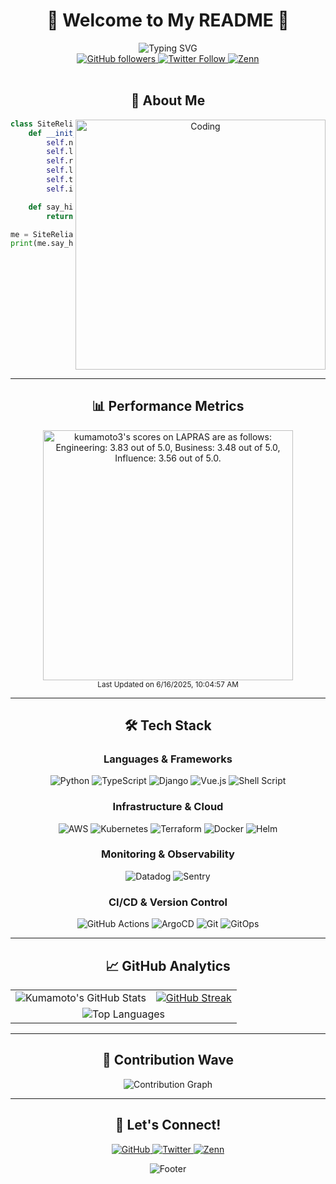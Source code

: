 <div align="center">

# 🌊 Welcome to My README 🐬

<img src="https://readme-typing-svg.herokuapp.com?font=Fira+Code&weight=600&size=28&duration=3000&pause=1000&color=0891B2&center=true&vCenter=true&width=600&lines=Hi%2C+I'm+Kumamoto+%F0%9F%91%8B;Site+Reliability+Engineer+%F0%9F%8F%97%EF%B8%8F;" alt="Typing SVG" />

<br/>

<a href="https://github.com/Kumamoto-Hamachi">
  <img src="https://img.shields.io/github/followers/Kumamoto-Hamachi?label=Follow&style=for-the-badge&color=0891b2&labelColor=1c1917" alt="GitHub followers" />
</a>
<a href="https://twitter.com/digitalhimiko">
  <img src="https://img.shields.io/twitter/follow/digitalhimiko?style=for-the-badge&color=0891b2&labelColor=1c1917&logo=twitter&logoColor=white" alt="Twitter Follow" />
</a>
<a href="https://zenn.dev/kumamoto">
  <img src="https://img.shields.io/badge/Zenn-3EA8FF?style=for-the-badge&logo=zenn&logoColor=white" alt="Zenn" />
</a>

</div>

<br/>

<div align="center">
  
## 🎯 About Me

<img align="right" alt="Coding" width="400" src="https://github.com/user-attachments/assets/5e11878e-255f-4d93-ae85-036621de7766">

<div align="left">

```python
class SiteReliabilityEngineer:
    def __init__(self):
        self.name = "Kumamoto"
        self.location = "Japan 🗾"
        self.role = "Site Reliability Engineer (SRE)"
        self.languages = ["Python 🐍", "TypeScript", "HCL (Terraform)"]
        self.tools = ["Kubernetes ☸️", "AWS ☁️", "Terraform 🏗️", "Datadog 📊"]
        self.interests = ["Infrastructure as Code", "Observability", "Automation"]

    def say_hi(self):
        return "Building reliable systems and keeping them running smoothly! 🚀"

me = SiteReliabilityEngineer()
print(me.say_hi())
```

</div>

</div>

<br clear="right"/>

---

<div align="center">

## 📊 Performance Metrics

<!--START_SECTION:lapras-card-->

<a href="https://lapras.com/public/kumamoto3" target="_blank" rel="noopener noreferrer"><img alt="kumamoto3's scores on LAPRAS are as follows: Engineering: 3.83 out of 5.0, Business: 3.48 out of 5.0, Influence: 3.56 out of 5.0." src="https://lapras-card-generator.vercel.app/api/svg?e=3.83&b=3.48&i=3.56&b1=%23767676&b2=%23e1e1e1&i1=%23888888&i2=%23cccccc&l=en" width="400" ></a>
<br/>
<sub>Last Updated on 6/16/2025, 10:04:57 AM</sub>

<!--END_SECTION:lapras-card-->

</div>

---

<div align="center">

## 🛠️ Tech Stack

### Languages & Frameworks

<p>
  <img src="https://img.shields.io/badge/Python-3776AB?style=for-the-badge&logo=python&logoColor=white" alt="Python" />
  <img src="https://img.shields.io/badge/TypeScript-007ACC?style=for-the-badge&logo=typescript&logoColor=white" alt="TypeScript" />
  <img src="https://img.shields.io/badge/Django-092E20?style=for-the-badge&logo=django&logoColor=white" alt="Django" />
  <img src="https://img.shields.io/badge/Vue.js-4FC08D?style=for-the-badge&logo=vue.js&logoColor=white" alt="Vue.js" />
  <img src="https://img.shields.io/badge/Shell_Script-4EAA25?style=for-the-badge&logo=gnu-bash&logoColor=white" alt="Shell Script" />
</p>

### Infrastructure & Cloud

<p>
  <img src="https://img.shields.io/badge/AWS-FF9900?style=for-the-badge&logo=amazon-aws&logoColor=white" alt="AWS" />
  <img src="https://img.shields.io/badge/Kubernetes-326CE5?style=for-the-badge&logo=kubernetes&logoColor=white" alt="Kubernetes" />
  <img src="https://img.shields.io/badge/Terraform-7B42BC?style=for-the-badge&logo=terraform&logoColor=white" alt="Terraform" />
  <img src="https://img.shields.io/badge/Docker-2496ED?style=for-the-badge&logo=docker&logoColor=white" alt="Docker" />
  <img src="https://img.shields.io/badge/Helm-0F1689?style=for-the-badge&logo=helm&logoColor=white" alt="Helm" />
</p>

### Monitoring & Observability

<p>
  <img src="https://img.shields.io/badge/Datadog-632CA6?style=for-the-badge&logo=datadog&logoColor=white" alt="Datadog" />
  <img src="https://img.shields.io/badge/Sentry-362D59?style=for-the-badge&logo=sentry&logoColor=white" alt="Sentry" />
</p>

### CI/CD & Version Control

<p>
  <img src="https://img.shields.io/badge/GitHub_Actions-2088FF?style=for-the-badge&logo=github-actions&logoColor=white" alt="GitHub Actions" />
  <img src="https://img.shields.io/badge/ArgoCD-EF7B4D?style=for-the-badge&logo=argo&logoColor=white" alt="ArgoCD" />
  <img src="https://img.shields.io/badge/Git-F05032?style=for-the-badge&logo=git&logoColor=white" alt="Git" />
  <img src="https://img.shields.io/badge/GitOps-FCA121?style=for-the-badge&logo=git&logoColor=white" alt="GitOps" />
</p>

</div>

---

<div align="center">

## 📈 GitHub Analytics

<table>
  <tr>
    <td align="center">
      <img src="https://github-readme-stats.vercel.app/api?username=Kumamoto-Hamachi&count_private=true&show_icons=true&theme=tokyonight&hide_border=true&bg_color=0D1117" alt="Kumamoto's GitHub Stats" />
    </td>
    <td align="center">
      <a href="https://git.io/streak-stats"><img src="https://streak-stats.demolab.com?user=Kumamoto-Hamachi&theme=tokyonight&hide_border=true" alt="GitHub Streak" /></a>
    </td>
  </tr>
  <tr>
    <td align="center" colspan="2">
      <img src="https://github-readme-stats.vercel.app/api/top-langs/?username=Kumamoto-Hamachi&layout=compact&theme=tokyonight&hide_border=true&bg_color=0D1117" alt="Top Languages" />
    </td>
  </tr>
</table>

</div>

---

<div align="center">

## 🌊 Contribution Wave

<img src="https://github-readme-activity-graph.vercel.app/graph?username=Kumamoto-Hamachi&theme=tokyo-night&hide_border=true&bg_color=0D1117&color=58A6FF&line=58A6FF&point=58A6FF" alt="Contribution Graph" />

</div>

---

<div align="center">

## 🤝 Let's Connect!

<p>
  <a href="https://github.com/Kumamoto-Hamachi">
    <img src="https://img.shields.io/badge/GitHub-100000?style=for-the-badge&logo=github&logoColor=white" alt="GitHub" />
  </a>
  <a href="https://twitter.com/digitalhimiko">
    <img src="https://img.shields.io/badge/Twitter-1DA1F2?style=for-the-badge&logo=twitter&logoColor=white" alt="Twitter" />
  </a>
  <a href="https://zenn.dev/kumamoto">
    <img src="https://img.shields.io/badge/Zenn-3EA8FF?style=for-the-badge&logo=zenn&logoColor=white" alt="Zenn" />
  </a>
</p>

<img src="https://capsule-render.vercel.app/api?type=waving&color=gradient&height=100&section=footer" alt="Footer" />

</div>
